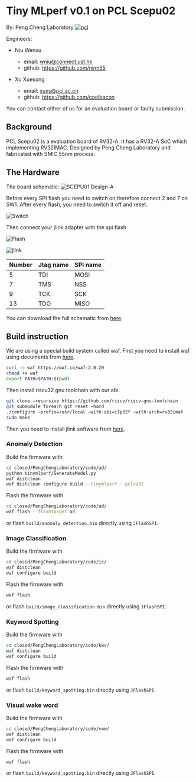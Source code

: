 # Tiny MLperf  v0.1 on PCL Scepu02

By: Peng Cheng Laboratory
[![pcl](http://www.szpclab.com/webimages/logo.png)](http://www.szpclab.com/)

Engineers:
* Niu Wenxu
    * email: wniu@connect.ust.hk
    * github: https://github.com/ninn55

* Xu Xuesong
    * email: xuxs@pcl.ac.cn
    * github: https://github.com/coolbacon

You can contact either of us for an evaluation board or faulty submission.

## Background

PCL Scepu02 is a evaluation board of RV32-A. It has a RV32-A SoC which implementing RV32IMAC. Designed by Peng Cheng Laboratory and fabricated with SMIC 55nm process.

## The Hardware

The board schematic:
![SCEPU01 Design-A](https://i.loli.net/2021/05/07/i2uDjlAMXxQEswC.png)

Before every SPI flash you need to switch on,therefore connect 2 and 7 on SW1. After every flash, you need to switch it off and reset.

![Switch](https://i.loli.net/2021/05/07/R82kKcLwjDhbBy6.png)

Then connect your jlink adapter with the spi flash

![Flash](https://i.loli.net/2021/05/07/uEYbfFXhrWBIOcs.png)

![jlink](https://i.loli.net/2021/05/07/lJiFUjItu4HZGyv.png)

| Number  | Jtag name  | SPI name  |
|---|---|---|
|5   | TDI  | MOSI  |
| 7  | TMS  | NSS  |
| 9  | TCK  | SCK  |
|13   | TDO  | MISO  |

You can download the full schematic from [here](https://drive.google.com/file/d/1q_uKU2rHQ6LAZEVzQqkY5DeXxF4AG_Ns/view?usp=sharing).

## Build instruction

We are using a special build system called waf. First you need to install waf using documents from [here](https://waf.io/).

```bash
curl -o waf https://waf.io/waf-2.0.20
chmod +x waf
export PATH=$PATH:$(pwd)
```

Then install riscv32 gnu toolchain with our abi.

```bash
git clone —recursive https://github.com/riscv/riscv-gnu-toolchain
git submodule foreach git reset —hard
./configure —prefix=/usr/local —with-abi=ilp32f —with-arch=rv32imaf
sudo make
```

Then you need to install jlink software from [here](https://www.segger.com/downloads/jlink/).

### Anomaly Detection

Build the firmware with
```bash
cd closed/PengChengLaboratory/code/ad/
python tinymlperf/GenerateModel.py
waf distclean
waf distclean configure build --tinymlperf --pclrv32
```

Flash the firmware with
```bash
cd closed/PengChengLaboratory/code/ad/
waf flash --flashtarget ad
```
or flash `build/anomaly_detection.bin` directly using `JFlashSPI`.


### Image Classification

Build the firmware with

```bash
cd closed/PengChengLaboratory/code/ic/
waf distclean
waf configure build
```

Flash the firmware with

```bash
waf flash
```
or flash `build/image_classification.bin` directly using `JFlashSPI`.

### Keyword Spotting


Build the firmware with

```bash
cd closed/PengChengLaboratory/code/kws/
waf distclean
waf configure build
```

Flash the firmware with

```bash
waf flash
```
or flash `build/keyword_spotting.bin` directly using `JFlashSPI`.

### Visual wake word

Build the firmware with

```bash
cd closed/PengChengLaboratory/code/vww/
waf distclean
waf configure build
```

Flash the firmware with

```bash
waf flash
```
or flash `build/keyword_spotting.bin` directly using `JFlashSPI`.